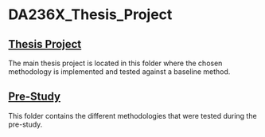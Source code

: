 # DA236X_Thesis_Project
## [Thesis Project](#thesis_project)
The main thesis project is located in this folder where the chosen methodology is implemented and tested against a baseline method.
## [Pre-Study](#pre_study)
This folder contains the different methodologies that were tested during the pre-study.